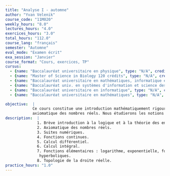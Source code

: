 ```yaml
---
title: "Analyse I - automne"
author: "Yvan Velenik"
course_code: "11M020"
weekly_hours: "8.0"
lectures_hours: "4.0"
exercices_hours: "3.0"
total_hours: "112.0"
course_lang: "français"
semester: "Automne"
eval_mode: "Examen écrit"
exa_session: "Janvier"
course_format: "Cours, exercices, TP"
cursus:
  - {name: "Baccalauréat universitaire en physique", type: "N/A", credits: "7.0"}
  - {name: "Master of Science in Biology 120 crédits", type: "N/A", credits: "-"}
  - {name: "Baccalauréat universitaire en mathématiques, informatique et sciences numériques", type: "N/A", credits: "6.0"}
  - {name: "Baccalauréat univ. en systèmes d'information et science des services", type: "N/A", credits: "6.0"}
  - {name: "Baccalauréat universitaire en informatique", type: "N/A", credits: "6.0"}
  - {name: "Baccalauréat universitaire en mathématiques", type: "N/A", credits: "9.0"}

objective:  |
            Ce cours constitue une introduction mathématiquement rigoureuse à lanalyse, basée sur une approche
            axiomatique des nombres réels. Nous étudierons les notions de suites numériques et de fonctions continues, puis le calcul différentiel et intégral pour les fonctions dune variable réelle et terminerons par une introduction à la topologie de la droite réelle.
description:  |
              1. Brève introduction à la logique et à la théorie des ensembles.
              2. Axiomatique des nombres réels.
              3. Suites numériques.
              4. Fonctions continues.
              5. Calcul différentiel.
              6. Calcul intégral.
              7. Fonctions élémentaires : logarithme, exponentielle, fonctions trigonométriques et
               hyperboliques.
              8. Topologie de la droite réelle.
practice_hours: "1.0"
---
```

